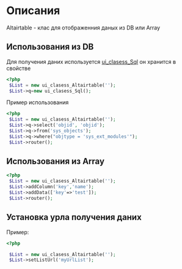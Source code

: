 # Описания

Altairtable - клас для отображенния даных из DB или Array
## Использования из DB

Для получения даних используется  [ui_clasess_Sql](sql.md)
он хранится в свойстве 
```php
<?php
 $List = new ui_clasess_Altairtable('');
 $List->q=new ui_clasess_Sql();
```
Пример использования

```php
<?php
 $List = new ui_clasess_Altairtable('');
 $List->q->select('objid', 'objid');
 $List->q->from('sys_objects');
 $List->q->where("objtype = 'sys_ext_modules'");
 $List->router();
```

## Использования из Array



```php
<?php
 $List = new ui_clasess_Altairtable('');
 $List->addColumn('key','name');
 $List->addData(['key'=>'test']);
 $List->router();
```


## Установка урла получения даних

Пример:
```php
<?php

 $List = new ui_clasess_Altairtable('');
 $List->setListUrl('myUrlList');
 
```
